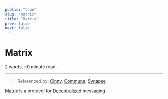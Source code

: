 ```yaml
---
public: "true"
slug: "matrix"
title: "Matrix"
prev: false
next: false
---
```

<script setup>
import { data } from '../../git.data.ts';
import { useData } from 'vitepress';
const pageData = useData();
</script>
<h1 class="p-name">Matrix</h1>
<p>2 words, ~0 minute read. <span v-html="data[`site/${pageData.page.value.relativePath}`]" /></p>
<hr/>

> Referenced by: [Cinny](/garden/cinny/index.md), [Commune](/garden/commune/index.md), [Synapse](/garden/synapse/index.md)

[Matrix](https://matrix.org) is a protocol for [Decentralized](/garden/decentralized/index.md) messaging
